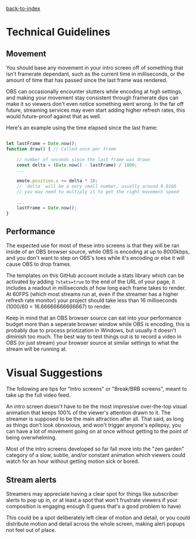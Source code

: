 [back-to-index](readme.md)

# Technical Guidelines

## Movement
You should base any movement in your intro screen off of something that isn't framerate dependant, such as the current time in milliseconds, or the amount of time that has passed since the last frame was rendered.

OBS can occasionally encounter stutters while encoding at high settings, and making your movement stay consistent through framerate dips can make it so viewers don't even notice something went wrong. In the far off future, streaming services may even start adding higher refresh rates, this would future-proof against that as well.

Here's an example using the time elapsed since the last frame:
```js

let lastFrame = Date.now();
function draw() { // Called once per frame

    // number of seconds since the last frame was drawn
    const delta = (Date.now() - lastFrame) / 1000;
    ...

    emote.position.x += delta * 10; 
    // `delta` will be a very small number, usually around 0.0166
    // you may need to multiply it to get the right movement speed

    ...
    lastFrame = Date.now();
}
```

## Performance
The expected use for most of these intro screens is that they will be ran inside of an OBS browser source, while OBS is encoding at up to 8000kbps, and you don't want to step on OBS's toes while it's encoding or else it will cause OBS to drop frames.

The templates on this GitHub account include a stats library which can be activated by adding `?stats=true` to the end of the URL of your page, it includes a readout in milliseconds of how long each frame takes to render. At 60FPS (which most streams run at, even if the streamer has a higher refresh rate monitor) your project should take less than 16 milliseconds (1000/60 = 16.66666666666667) to render.

Keep in mind that an OBS browser source can eat into your performance budget more than a seperate browser window while OBS is encoding, this is probably due to process priotization in Windows, but usually it doesn't diminish too much. The best way to test things out is to record a video in OBS (or just stream) your browser source at similar settings to what the stream will be running at.

# Visual Suggestions

The following are tips for "Intro screens" or "Break/BRB screens", meant to take up the full video feed.

An intro screen doesn't have to be the most impressive over-the-top visual animation that keeps 100% of the viewer's attention drawn to it. The streamer is supposed to be the main attraction after all. That said, as long as things don't look obnoxious, and won't trigger anyone's epilepsy, you can have a lot of movement going on at once without getting to the point of being overwhelming.

Most of the intro screens developed so far fall more into the "zen garden" category of a slow, subtle, and/or constant animation which viewers could watch for an hour without getting motion sick or bored.

## Stream alerts
Streamers may appreciate having a clear spot for things like subscriber alerts to pop up in, or at least a spot that won't frustrate viewers if your composition is engaging enough (I guess that's a good problem to have)

This could be a spot deliberately left clear of motion and detail, or you could distribute motion and detail across the whole screen, making alert popups not feel out of place.
